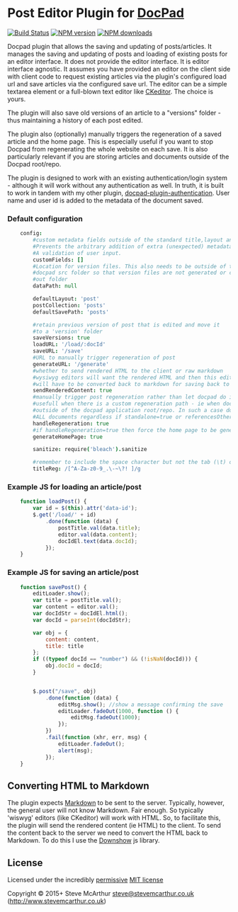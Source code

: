 # Post Editor Plugin for [DocPad](http://docpad.org)

[![Build Status](https://img.shields.io/travis/SteveMcArthur/docpad-plugin-posteditor/master.svg)](https://travis-ci.org/SteveMcArthur/docpad-plugin-posteditor "Check this project's build status on TravisCI")
[![NPM version](https://img.shields.io/npm/v/docpad-plugin-posteditor.svg)](https://www.npmjs.com/package/docpad-plugin-posteditor "View this project on NPM")
[![NPM downloads](https://img.shields.io/npm/dm/docpad-plugin-posteditor.svg)](https://www.npmjs.com/package/docpad-plugin-posteditor "View this project on NPM")


Docpad plugin that allows the saving and updating of posts/articles. It manages the saving and updating of posts and loading of existing posts for an editor interface. It does not provide the editor interface. It is editor interface agnostic. It assumes you have provided an editor on the client side with client code to request existing articles via the plugin's configured load url and save articles via the configured save url. The editor can be a simple textarea element or a full-blown text editor like [CKeditor](http://ckeditor.com/). The choice is yours.

The plugin will also save old versions of an article to a "versions" folder - thus maintaining a history of each post edited. 

The plugin also (optionally) manually triggers the regeneration of a saved article and the home page. This is especially useful if you want to stop Docpad from regenerating the whole website on each save. It is also particularly relevant if you are storing articles and documents outside of the Docpad root/repo.

The plugin is designed to work with an existing authentication/login system - although it will work without any authentication as well. In truth, it is built to work in tandem with my other plugin, [docpad-plugin-authentication](https://github.com/SteveMcArthur/docpad-plugin-authentication). User name and user id is added to the metadata of the document saved.

### Default configuration
```coffee
    config:
        #custom metadata fields outside of the standard title,layout and tags.
        #Prevents the arbitrary addition of extra (unexpected) metadata fields.
        #A validation of user input.
        customFields: []
        #Location for version files. This also needs to be outside of the
        #docpad src folder so that version files are not generated or copied to the
        #out folder
        dataPath: null

        defaultLayout: 'post'
        postCollection: 'posts'
        defaultSavePath: 'posts'

        #retain previous version of post that is edited and move it
        #to a 'version' folder
        saveVersions: true
        loadURL: '/load/:docId'
        saveURL: '/save'
        #URL to manually trigger regeneration of post
        generateURL: '/generate'
        #whether to send rendered HTML to the client or raw markdown
        #wysiwyg editors will want the rendered HTML and then this edited content
        #will have to be converted back to markdown for saving back to the server
        sendRenderedContent: true
        #manually trigger post regeneration rather than let docpad do it automatically.
        #usefull when there is a custom regeneration path - ie when documents are stored
        #outside of the docpad application root/repo. In such a case docpad will regenerate
        #ALL documents regardless if standalone=true or referencesOthers=false.
        handleRegeneration: true
        #if handleRegeneration=true then force the home page to be generated after each post update
        generateHomePage: true

        sanitize: require('bleach').sanitize

        #remember to include the space character but not the tab (\t) or newline (\n)
        titleReg: /[^A-Za-z0-9_.\-~\?! ]/g
```

### Example JS for loading an article/post

```js
    function loadPost() {
        var id = $(this).attr('data-id');
        $.get('/load/' + id)
            .done(function (data) {
                postTitle.val(data.title);
                editor.val(data.content);
                docIdEl.text(data.docId);
            });
    }
```

### Example JS for saving an article/post
```js
    function savePost() {
        editLoader.show();
        var title = postTitle.val();
        var content = editor.val();
        var docIdStr = docIdEl.html();
        var docId = parseInt(docIdStr);

        var obj = {
            content: content,
            title: title
        };
        if ((typeof docId == "number") && (!isNaN(docId))) {
            obj.docId = docId;
        }


        $.post("/save", obj)
            .done(function (data) {
                editMsg.show(); //show a message confirming the save
                editLoader.fadeOut(1000, function () {
                    editMsg.fadeOut(1000);
                });
            })
            .fail(function (xhr, err, msg) {
                editLoader.fadeOut();
                alert(msg);
            });
    }
```

## Converting HTML to Markdown
The plugin expects [Markdown](http://daringfireball.net/projects/markdown/) to be sent to the server. Typically, however, the general user will not know Markdown. Fair enough. So typically 'wiswyg' editors (like CKeditor) will work with HTML. So, to facilitate this, the plugin will send the rendered content (ie HTML) to the client. To send the content back to the server we need to convert the HTML back to Markdown. To do this I use the [Downshow](https://github.com/acornejo/downshow) js library.



## License

Licensed under the incredibly [permissive](http://en.wikipedia.org/wiki/Permissive_free_software_licence) [MIT license](http://creativecommons.org/licenses/MIT/)

Copyright &copy; 2015+ Steve McArthur <steve@stevemcarthur.co.uk> (http://www.stevemcarthur.co.uk)
